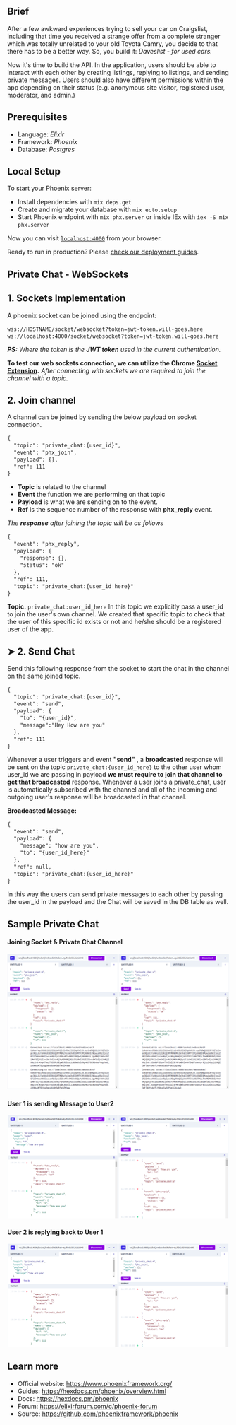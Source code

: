 ## Brief

After a few awkward experiences trying to sell your car on Craigslist, including that time you received a strange offer from a complete stranger which was totally unrelated to your old Toyota Camry, you decide to that there has to be a better way. So, you build it: *Daveslist - for used cars.*

Now it's time to build the API. In the application, users should be able to interact with each other by creating listings, replying to listings, and sending private messages. Users should also have different permissions within the app depending on their status (e.g. anonymous site visitor, registered user, moderator, and admin.) 

## Prerequisites
- Language: *Elixir*
- Framework: *Phoenix*
- Database: *Postgres*

## Local Setup
To start your Phoenix server:

  * Install dependencies with `mix deps.get`
  * Create and migrate your database with `mix ecto.setup`
  * Start Phoenix endpoint with `mix phx.server` or inside IEx with `iex -S mix phx.server`

Now you can visit [`localhost:4000`](http://localhost:4000) from your browser.

Ready to run in production? Please [check our deployment guides](https://hexdocs.pm/phoenix/deployment.html).

## Private Chat - WebSockets
## 1. Sockets Implementation
A phoenix socket can be joined using the endpoint:

    wss://HOSTNAME/socket/websocket?token=jwt-token.will-goes.here
    ws://localhost:4000/socket/websocket?token=jwt-token.will-goes.here

_**PS:** Where the token is the **JWT token** used in the current authentication._

**To test our web sockets connection, we can utilize the Chrome [Socket Extension](https://chrome.google.com/webstore/detail/websocket-king-client/cbcbkhdmedgianpaifchdaddpnmgnknn?hl=en).**
_After connecting with sockets we are required to join the channel with a topic._

## 2. Join channel
A channel can be joined by sending the below payload on socket connection.
```json5
{
  "topic": "private_chat:{user_id}",
  "event": "phx_join",
  "payload": {},
  "ref": 111
}
```
- **Topic** is related to the channel
- **Event** the function we are performing on that topic
- **Payload** is what we are sending on to the event.
- **Ref** is the sequence number of the response with **phx_reply** event.

_The **response** after joining the topic will be as follows_
```json5
{
  "event": "phx_reply",
  "payload": {
    "response": {},
    "status": "ok"
  },
  "ref": 111,
  "topic": "private_chat:{user_id here}"
}
```

**Topic.**
`private_chat:user_id_here`
In this topic we explicitly pass a user_id to join the user's own channel. We created that specific topic to check that the user of this specific id exists or not and he/she should be a registered user of the app.

## ➤ 2. Send Chat
Send this following response from the socket to start the chat in the channel on the same joined topic.
```json5
{
  "topic": "private_chat:{user_id}",
  "event": "send",
  "payload": {
    "to": "{user_id}",
    "message":"Hey How are you"
  },
  "ref": 111
}
```


Whenever a user triggers and event **"send"** , a **broadcasted** response will be sent on the topic `private_chat:{user_id_here}` to the other user whom user_id we are passing in payload **we must require to join that channel to get that broadcasted** response. Whenever a user joins a private_chat, user is automatically subscribed with the channel and all of the incoming and outgoing user's response will be broadcasted in that channel.

**Broadcasted Message:**
```json5
{
  "event": "send",
  "payload": {
    "message": "how are you",
    "to": "{user_id_here}"
  },
  "ref": null,
  "topic": "private_chat:{user_id_here}"
}
```

In this way the users can send private messages to each other by passing the user_id in the payload and the Chat will be saved in the DB table as well. 

## Sample Private Chat

#### Joining Socket & Private Chat Channel
![Alt text](image-1.png)
#### User 1 is sending Message to User2
![Alt text](image-2.png)
#### User 2 is replying back to User 1
![Alt text](image-3.png)
## Learn more

  * Official website: https://www.phoenixframework.org/
  * Guides: https://hexdocs.pm/phoenix/overview.html
  * Docs: https://hexdocs.pm/phoenix
  * Forum: https://elixirforum.com/c/phoenix-forum
  * Source: https://github.com/phoenixframework/phoenix
